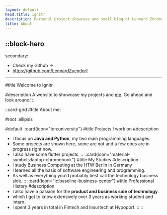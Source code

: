 ```yaml
---
layout: default
head.title: ignitr
description: Personal project showcase and small blog of Lennard Zündorf
title: About
---
```


::block-hero
---
secondary:
- Check my Github →
- https://github.com/LennardZuendorf
  
---
#title
Welcome to Ignitr

#description
A website to showcase my projects and [me](https://zuendorf.me). Go ahead and look around!
::

::card-grid
#title
About me:

#root
:ellipsis

#default
::card{icon="ion:university"}
#title
Projects I work on
#description
- I focus on **Java and Python**, my two main programming languages. 
- Some projects are shown here, some are not and a few ones are in progress right now. 
- I also have some flutter projects.
::
::card{icon="material-symbols:laptop-chromebook"}
#title
My Studies
#description
- I study Business Computing at the HTW Berlin in Germany
- I learned all the basis of software engineering and programming.
- As well as everything you'd probably best call the technology business side.
::
::card{icon="ic:baseline-business-center"}
#title
Professional History
#description
- I also have a passion for the **product and business side of technology**.
- which I got to know extensively over 3 years as working student and intern.
- I spent 3 years in total in Fintech and Insurtech at Hypoport.
::
::






